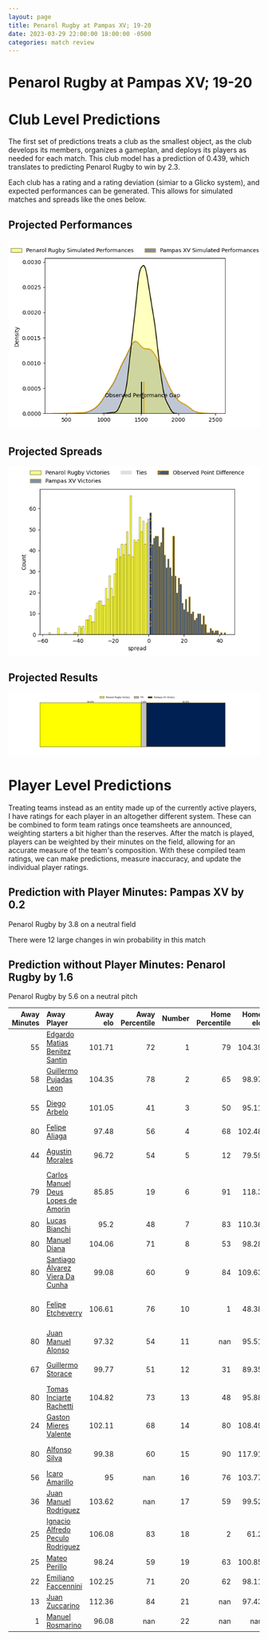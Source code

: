 ```yaml
---  
layout: page  
title: Penarol Rugby at Pampas XV; 19-20  
date: 2023-03-29 22:00:00 18:00:00 -0500  
categories: match review  
---
```

# Penarol Rugby at Pampas XV; 19-20

# Club Level Predictions


The first set of predictions treats a club as the smallest object, as the club develops its members, organizes a gameplan, and deploys its players as needed for each match. This club model has a prediction of 0.439, which translates to predicting Penarol Rugby to win by 2.3.

Each club has a rating and a rating deviation (simiar to a Glicko system), and expected performances can be generated. This allows for simulated matches and spreads like the ones below.
## Projected Performances


![Projected Performances](plots/performances_2023-03-29-PampasXV-PenarolRugby.png)
## Projected Spreads


![Projected Spreads](plots/spreads_2023-03-29-PampasXV-PenarolRugby.png)
## Projected Results


![Projected Results](plots/resultbar_2023-03-29-PampasXV-PenarolRugby.png)
# Player Level Predictions


Treating teams instead as an entity made up of the currently active players, I have ratings for each player in an altogether different system. These can be combined to form team ratings once teamsheets are announced, weighting starters a bit higher than the reserves. After the match is played, players can be weighted by their minutes on the field, allowing for an accurate measure of the team's composition. With these compiled team ratings, we can make predictions, measure inaccuracy, and update the individual player ratings.
## Prediction with Player Minutes: Pampas XV by 0.2


Penarol Rugby by 3.8 on a neutral field

There were 12 large changes in win probability in this match
## Prediction without Player Minutes: Penarol Rugby by 1.6


Penarol Rugby by 5.6 on a neutral pitch



|   Away Minutes | Away Player                                                                                     |   Away elo |   Away Percentile |   Number |   Home Percentile |   Home elo | Home Player                                                                      |   Home Minutes |
|---------------:|:------------------------------------------------------------------------------------------------|-----------:|------------------:|---------:|------------------:|-----------:|:---------------------------------------------------------------------------------|---------------:|
|             55 | [Edgardo Matias Benitez Santin](..//playerfiles//EdgardoMatiasBenitezSantin_cleaned.md)         |     101.71 |                72 |        1 |                79 |     104.39 | [Rodrigo Martinez Manzano](..//playerfiles//RodrigoMartinezManzano_cleaned.md)   |             39 |
|             58 | [Guillermo Pujadas Leon](..//playerfiles//GuillermoPujadasLeon_cleaned.md)                      |     104.35 |                78 |        2 |                65 |      98.97 | [Ramiro Gurovich](..//playerfiles//RamiroGurovich_cleaned.md)                    |             80 |
|             55 | [Diego Arbelo](..//playerfiles//DiegoArbelo_cleaned.md)                                         |     101.05 |                41 |        3 |                50 |      95.11 | [Javier Angel Coronel](..//playerfiles//JavierAngelCoronel_cleaned.md)           |             67 |
|             80 | [Felipe Aliaga](..//playerfiles//FelipeAliaga_cleaned.md)                                       |      97.48 |                56 |        4 |                68 |     102.48 | [Lorenzo Colidio](..//playerfiles//LorenzoColidio_cleaned.md)                    |             62 |
|             44 | [Agustin Morales](..//playerfiles//AgustinMorales_cleaned.md)                                   |      96.72 |                54 |        5 |                12 |      79.59 | [Federico Ignacio Lavanini](..//playerfiles//FedericoIgnacioLavanini_cleaned.md) |             80 |
|             79 | [Carlos Manuel Deus Lopes de Amorin](..//playerfiles//CarlosManuelDeusLopesdeAmorin_cleaned.md) |      85.85 |                19 |        6 |                91 |     118.3  | [Nicolas Damorim](..//playerfiles//NicolasDamorim_cleaned.md)                    |             62 |
|             80 | [Lucas Bianchi](..//playerfiles//LucasBianchi_cleaned.md)                                       |      95.2  |                48 |        7 |                83 |     110.36 | [Jeronimo Ureta](..//playerfiles//JeronimoUreta_cleaned.md)                      |             80 |
|             80 | [Manuel Diana](..//playerfiles//ManuelDiana_cleaned.md)                                         |     104.06 |                71 |        8 |                53 |      98.28 | [Santiago Ruiz](..//playerfiles//SantiagoRuiz_cleaned.md)                        |             80 |
|             80 | [Santiago Álvarez Viera Da Cunha](..//playerfiles//SantiagoÁlvarezVieraDaCunha_cleaned.md)      |      99.08 |                60 |        9 |                84 |     109.63 | [Mateo Albanese](..//playerfiles//MateoAlbanese_cleaned.md)                      |             55 |
|             80 | [Felipe Etcheverry](..//playerfiles//FelipeEtcheverry_cleaned.md)                               |     106.61 |                76 |       10 |                 1 |      48.38 | [Joaquin de la Vega Mendia](..//playerfiles//JoaquindelaVegaMendia_cleaned.md)   |             80 |
|             80 | [Juan Manuel Alonso](..//playerfiles//JuanManuelAlonso_cleaned.md)                              |      97.32 |                54 |       11 |               nan |      95.51 | [Lucio Auad](..//playerfiles//LucioAuad_cleaned.md)                              |             80 |
|             67 | [Guillermo Storace](..//playerfiles//GuillermoStorace_cleaned.md)                               |      99.77 |                51 |       12 |                31 |      89.35 | [Manuel Alfaro Torneiro](..//playerfiles//ManuelAlfaroTorneiro_cleaned.md)       |             63 |
|             80 | [Tomas Inciarte Rachetti](..//playerfiles//TomasInciarteRachetti_cleaned.md)                    |     104.82 |                73 |       13 |                48 |      95.88 | [Benjamin Elizalde](..//playerfiles//BenjaminElizalde_cleaned.md)                |             80 |
|             24 | [Gaston Mieres Valente](..//playerfiles//GastonMieresValente_cleaned.md)                        |     102.11 |                68 |       14 |                80 |     108.49 | [Inaki Delguy](..//playerfiles//InakiDelguy_cleaned.md)                          |             80 |
|             80 | [Alfonso Silva](..//playerfiles//AlfonsoSilva_cleaned.md)                                       |      99.38 |                60 |       15 |                90 |     117.91 | [Juan Ignacio Lando](..//playerfiles//JuanIgnacioLando_cleaned.md)               |             80 |
|             56 | [Icaro Amarillo](..//playerfiles//IcaroAmarillo_cleaned.md)                                     |      95    |               nan |       16 |                76 |     103.77 | [Matias Medrano](..//playerfiles//MatiasMedrano_cleaned.md)                      |             41 |
|             36 | [Juan Manuel Rodriguez](..//playerfiles//JuanManuelRodriguez_cleaned.md)                        |     103.62 |               nan |       17 |                59 |      99.52 | [Rafael Iriarte](..//playerfiles//RafaelIriarte_cleaned.md)                      |             25 |
|             25 | [Ignacio Alfredo Peculo Rodriguez](..//playerfiles//IgnacioAlfredoPeculoRodriguez_cleaned.md)   |     106.08 |                83 |       18 |                 2 |      61.2  | [Eliseo Fourcade](..//playerfiles//EliseoFourcade_cleaned.md)                    |             18 |
|             25 | [Mateo Perillo](..//playerfiles//MateoPerillo_cleaned.md)                                       |      98.24 |                59 |       19 |                63 |     100.85 | [Eliseo Chiavassa](..//playerfiles//EliseoChiavassa_cleaned.md)                  |             18 |
|             22 | [Emiliano Faccennini](..//playerfiles//EmilianoFaccennini_cleaned.md)                           |     102.25 |                71 |       20 |                62 |      98.11 | [Joaquin Lamas](..//playerfiles//JoaquinLamas_cleaned.md)                        |             17 |
|             13 | [Juan Zuccarino](..//playerfiles//JuanZuccarino_cleaned.md)                                     |     112.36 |                84 |       21 |               nan |      97.43 | [Renzo Zanella](..//playerfiles//RenzoZanella_cleaned.md)                        |             13 |
|              1 | [Manuel Rosmarino](..//playerfiles//ManuelRosmarino_cleaned.md)                                 |      96.08 |               nan |       22 |               nan |     nan    | nan                                                                              |            nan |

